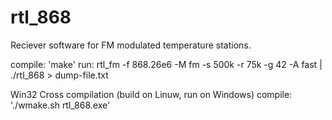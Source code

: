 # rtl_868
Reciever software for FM modulated temperature stations.

compile: 'make'
run: rtl_fm -f 868.26e6 -M fm -s 500k -r 75k -g 42 -A fast | ./rtl_868 > dump-file.txt

Win32 Cross compilation (build on Linuw, run on Windows)
compile: './wmake.sh rtl_868.exe'

